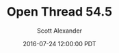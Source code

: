 ---
layout: podcast
title: "Open Thread 54.5"
author: Scott Alexander
description: https://slatestarcodex.com/2016/07/24/open-thread-54-5/
date: 2016-07-24 12:00:00 PDT
length: 58372
duration: 14
guid: open-thread-54-5
---
